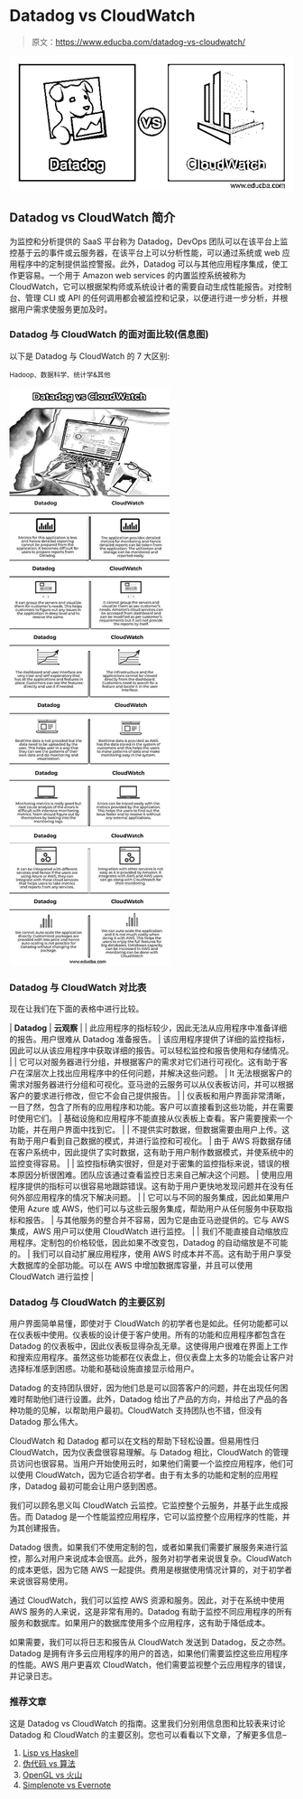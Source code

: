 # Datadog vs CloudWatch

> 原文：<https://www.educba.com/datadog-vs-cloudwatch/>

![Datadog vs CloudWatch](img/43b07dba64e4a571114475a79b74cbf4.png)



## Datadog vs CloudWatch 简介

为监控和分析提供的 SaaS 平台称为 Datadog，DevOps 团队可以在该平台上监控基于云的事件或云服务器，在该平台上可以分析性能，可以通过系统或 web 应用程序中的定制提供监控警报。此外，Datadog 可以与其他应用程序集成，使工作更容易。一个用于 Amazon web services 的内置监控系统被称为 CloudWatch，它可以根据架构师或系统设计者的需要自动生成性能报告。对控制台、管理 CLI 或 API 的任何调用都会被监控和记录，以便进行进一步分析，并根据用户需求使服务更加及时。

### Datadog 与 CloudWatch 的面对面比较(信息图)

以下是 Datadog 与 CloudWatch 的 7 大区别:

<small>Hadoop、数据科学、统计学&其他</small>

![Datadog-vs-CloudWatch-info](img/737501b77a3abca1f5aebfc0a10ef09e.png)



### Datadog 与 CloudWatch 对比表

现在让我们在下面的表格中进行比较。

| **Datadog** | **云观察** |
| 此应用程序的指标较少，因此无法从应用程序中准备详细的报告。用户很难从 Datadog 准备报告。 | 该应用程序提供了详细的监控指标，因此可以从该应用程序中获取详细的报告。可以轻松监控和报告使用和存储情况。 |
| 它可以对服务器进行分组，并根据客户的需求对它们进行可视化。这有助于客户在深层次上找出应用程序中的任何问题，并解决这些问题。 | It 无法根据客户的需求对服务器进行分组和可视化。亚马逊的云服务可以从仪表板访问，并可以根据客户的要求进行修改，但它不会自己提供报告。 |
| 仪表板和用户界面非常清晰，一目了然，包含了所有的应用程序和功能。客户可以直接看到这些功能，并在需要时使用它们。 | 基础设施和应用程序不能直接从仪表板上查看。客户需要搜索一个功能，并在用户界面中找到它。 |
| 不提供实时数据，但数据需要由用户上传。这有助于用户看到自己数据的模式，并进行监控和可视化。 | 由于 AWS 将数据存储在客户系统中，因此提供了实时数据，这有助于用户制作数据模式，并使系统中的监控变得容易。 |
| 监控指标确实很好，但是对于密集的监控指标来说，错误的根本原因分析很困难。团队应该通过查看监控日志来自己解决这个问题。 | 使用应用程序提供的指标可以很容易地跟踪错误。这有助于用户更快地发现问题并在没有任何外部应用程序的情况下解决问题。 |
| 它可以与不同的服务集成，因此如果用户使用 Azure 或 AWS，他们可以与这些云服务集成，帮助用户从任何服务中获取指标和报告。 | 与其他服务的整合并不容易，因为它是由亚马逊提供的。它与 AWS 集成，AWS 用户可以使用 CloudWatch 进行监控。 |
| 我们不能直接自动缩放应用程序。定制包的价格较低，因此如果不改变包，Datadog 的自动缩放是不可能的。 | 我们可以自动扩展应用程序，使用 AWS 时成本并不高。这有助于用户享受大数据库的全部功能。可以在 AWS 中增加数据库容量，并且可以使用 CloudWatch 进行监控 |

### Datadog 与 CloudWatch 的主要区别

用户界面简单易懂，即使对于 CloudWatch 的初学者也是如此。任何功能都可以在仪表板中使用。仪表板的设计便于客户使用。所有的功能和应用程序都包含在 Datadog 的仪表板中，因此仪表板显得杂乱无章。这使得用户很难在界面上工作和搜索应用程序。虽然这些功能都在仪表盘上，但仪表盘上太多的功能会让客户对选择标准感到困惑。功能和基础设施直接显示给用户。

Datadog 的支持团队很好，因为他们总是可以回答客户的问题，并在出现任何困难时帮助他们进行设置。此外，Datadog 给出了产品的方向，并给出了产品的各种功能的见解，以帮助用户最初。CloudWatch 支持团队也不错，但没有 Datadog 那么伟大。

CloudWatch 和 Datadog 都可以在文档的帮助下轻松设置。但易用性归 CloudWatch，因为仪表盘很容易理解。与 Datadog 相比，CloudWatch 的管理员访问也很容易。当用户开始使用云时，如果他们需要一个监控应用程序，他们可以使用 CloudWatch，因为它适合初学者。由于有太多的功能和定制的应用程序，Datadog 最初可能会让用户感到困惑。

我们可以顾名思义叫 CloudWatch 云监控。它监控整个云服务，并基于此生成报告。而 Datadog 是一个性能监控应用程序，它可以监控整个应用程序的性能，并为其创建报告。

Datadog 很贵。如果我们不使用定制的包，或者如果我们需要扩展服务来进行监控，那么对用户来说成本会很高。此外，服务对初学者来说很复杂。CloudWatch 的成本更低，因为它随 AWS 一起提供。费用是根据使用情况计算的，对于初学者来说很容易使用。

通过 CloudWatch，我们可以监控 AWS 资源和服务。因此，对于在系统中使用 AWS 服务的人来说，这是非常有用的。Datadog 有助于监控不同应用程序的所有服务和数据库。如果用户的数据库使用多个应用程序，这有助于降低成本。

如果需要，我们可以将日志和报告从 CloudWatch 发送到 Datadog，反之亦然。Datadog 是拥有许多云应用程序的用户的首选，如果他们需要监控这些应用程序的性能。AWS 用户更喜欢 CloudWatch，他们需要监视整个云应用程序的错误，并记录日志。

### 推荐文章

这是 Datadog vs CloudWatch 的指南。这里我们分别用信息图和比较表来讨论 Datadog 和 CloudWatch 的主要区别。您也可以看看以下文章，了解更多信息–

1.  [Lisp vs Haskell](https://www.educba.com/lisp-vs-haskell/)
2.  [伪代码 vs 算法](https://www.educba.com/pseudocode-vs-algorithm/)
3.  [OpenGL vs 火山](https://www.educba.com/opengl-vs-vulkan/)
4.  [Simplenote vs Evernote](https://www.educba.com/simplenote-vs-evernote/)





